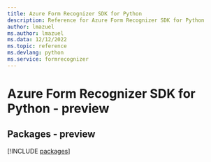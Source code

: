 ```yaml
---
title: Azure Form Recognizer SDK for Python
description: Reference for Azure Form Recognizer SDK for Python
author: lmazuel
ms.author: lmazuel
ms.data: 12/12/2022
ms.topic: reference
ms.devlang: python
ms.service: formrecognizer
---
```

# Azure Form Recognizer SDK for Python - preview
## Packages - preview
[!INCLUDE [packages](form-recognizer-index.md)]